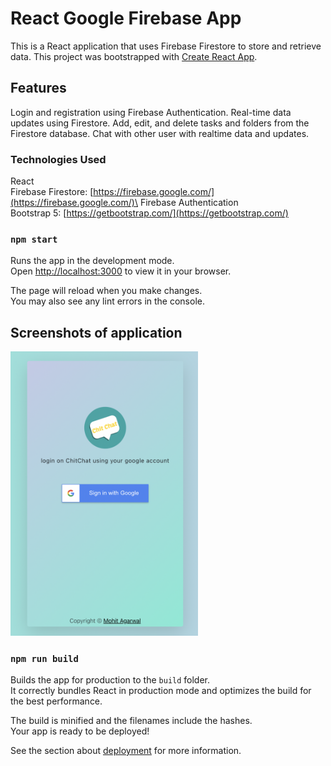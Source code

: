 # React Google Firebase App

This is a React application that uses Firebase Firestore to store and retrieve data. This project was bootstrapped with [Create React App](https://github.com/facebook/create-react-app).

## Features

Login and registration using Firebase Authentication.
Real-time data updates using Firestore.
Add, edit, and delete tasks and folders from the Firestore database.
Chat with other user with realtime data and updates.


### Technologies Used

React\
Firebase Firestore: [https://firebase.google.com/](https://firebase.google.com/)\
Firebase Authentication\
Bootstrap 5: [https://getbootstrap.com/](https://getbootstrap.com/)


### `npm start`

Runs the app in the development mode.\
Open [http://localhost:3000](http://localhost:3000) to view it in your browser.

The page will reload when you make changes.\
You may also see any lint errors in the console.


## Screenshots of application

<!---
![alt text](https://github.com/mohitagGit/chitchat/blob/main/src/img/chitchat-home.png?raw=true)
-->
<img src="https://github.com/mohitagGit/chitchat/blob/main/src/img/chitchat-home.png" width="300">


### `npm run build`

Builds the app for production to the `build` folder.\
It correctly bundles React in production mode and optimizes the build for the best performance.

The build is minified and the filenames include the hashes.\
Your app is ready to be deployed!

See the section about [deployment](https://facebook.github.io/create-react-app/docs/deployment) for more information.



